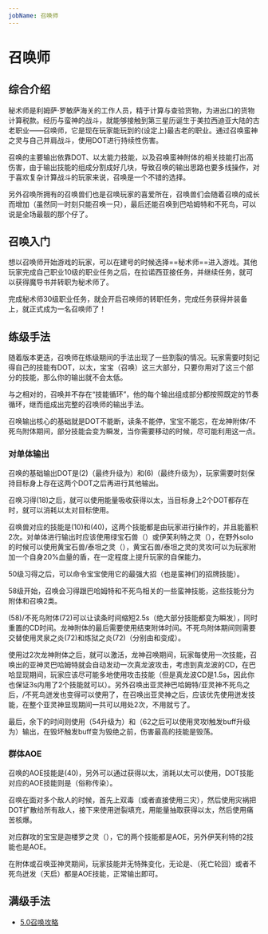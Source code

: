 ```yaml
---
jobName: 召唤师
---
```


# 召唤师
<FloatTOC />

## 综合介绍

秘术师是利姆萨·罗敏萨海关的工作人员，精于计算与查验货物，为进出口的货物计算税款。经历与蛮神的战斗，就能够接触到第三星历诞生于美拉西迪亚大陆的古老职业——召唤师，它是现在玩家能玩到的(设定上)最古老的职业。通过召唤蛮神之灵与自己并肩战斗，使用DOT进行持续性伤害。

召唤的主要输出依靠DOT、以太能力技能，以及召唤蛮神附体的相关技能打出高伤害，由于输出技能的组成分割成好几块，导致召唤的输出思路也要多线操作，对于喜欢复杂计算战斗的玩家来说，召唤是一个不错的选择。

另外召唤所拥有的召唤兽们也是召唤玩家的喜爱所在，召唤兽们会随着召唤的成长而增加（虽然同一时刻只能召唤一只），最后还能召唤到巴哈姆特和不死鸟，可以说是全场最靓的那个仔了。

## 召唤入门

想以召唤师开始游戏的玩家，可以在建号的时候选择==秘术师==进入游戏。其他玩家完成自己职业10级的职业任务之后，在拉诺西亚接任务<quest name="如何加入秘术师行会" />，并继续<quest name="战场上的谋略" />任务，就可以获得魔导书并转职为秘术师了。

完成秘术师30级职业任务<quest name="秘术最高级命题的证明" type="plus" />，就会开启召唤师的转职任务<quest name="业火的召唤" type="plus" />，完成任务获得<item name="召唤师之证" />并装备上，就正式成为一名召唤师了！

## 练级手法

随着版本更迭，召唤师在练级期间的手法出现了一些割裂的情况。玩家需要时刻记得自己的技能有DOT，以太，宝宝（召唤）这三大部分，只要你用对了这三个部分的技能，那么你的输出就不会太低。

与之相对的，召唤并不存在“技能循环”，他的每个输出组成部分都按照既定的节奏循环，继而组成出完整的召唤师的输出手法。

召唤输出核心的基础就是DOT不能断，读条不能停，宝宝不能忘，在龙神附体/不死鸟附体期间，部分技能会变为瞬发，当你需要移动的时候，尽可能利用这一点。

### 对单体输出

召唤的基础输出DOT是<Action name="毒菌" job="秘术师" />(2)（最终升级为<Action name="剧毒菌" />）和<Action name="瘴气" job="秘术师" />(6)（最终升级为<Action name="瘴暍" />），玩家需要时刻保持目标身上存在这两个DOT之后再进行其他输出。

召唤习得<Action name="能量吸收" job="秘术师" />(18)之后，就可以使用能量吸收获得以太，当目标身上2个DOT都存在时，就可以消耗以太对目标使用<Action name="溃烂爆发" job="秘术师" />。

召唤兽对应的技能是<Action name="灵攻I" job="秘术师" />(10)和<Action name="灵攻II" job="秘术师" />(40)，这两个技能都是由玩家进行操作的，并且能蓄积2次。对单体进行输出时应该使用绿宝石兽（<Action name="召唤" job="秘术师" />）或伊芙利特之灵（<Action name="召唤III" />），在野外solo的时候可以使用黄宝石兽/泰坦之灵（<Action name="召唤II" job="秘术师" />），黄宝石兽/泰坦之灵的灵攻I可以为玩家附加一个自身20%血量的盾，在一定程度上提升玩家的自保能力。

50级习得<Action name="内力迸发" />之后，可以命令宝宝使用它的最强大招（也是蛮神们的招牌技能）。

58级开始，召唤会习得跟巴哈姆特和不死鸟相关的一些蛮神技能，这些技能分为附体和召唤2类。

<Action name="龙神附体" />(58)/<Action :id="16549">不死鸟附体</Action>(72)可以让读条时间缩短2.5s（绝大部分技能都变为瞬发），同时重置<Action name="三重灾祸" />的CD时间。龙神附体的最后需要使用<Action name="死星核爆" />结束附体时间。不死鸟附体期间则需要交替使用<Action :id="16514">灵泉之炎</Action>(72)和<Action :id="16515">炼狱之炎</Action>(72)（分别由<Action name="毁灭" job="秘术师" />和<Action name="迸发" />变成）。

使用过2次龙神附体之后，就可以激活<Action name="龙神召唤" />，龙神召唤期间，玩家每使用一次技能，召唤出的亚神灵巴哈姆特就会自动发动一次真龙波攻击，考虑到真龙波的CD，在巴哈显现期间，玩家应该尽可能多地使用攻击技能（但是真龙波CD是1.5s，因此你也保证3s内用了2个技能就可以）。另外召唤出亚灵神巴哈姆特/亚灵神不死鸟之后，<Action name="龙神迸发" />/<Action :id="16516">不死鸟迸发</Action>也变得可以使用了，在召唤出亚灵神之后，应该优先使用迸发技能，在整个亚灵神显现期间一共可以用处2次，不用就亏了。

最后，余下的时间则使用<Action name="毁灭" job="秘术师" />（54升级为<Action name="毁荡" />）和<Action name="毁坏" job="秘术师" />（62之后可以使用灵攻I触发buff升级为<Action :id="7426" name="毁绝" />）输出，在毁坏触发buff变为毁绝之前，伤害最高的技能是毁荡。

### 群体AOE

召唤的AOE技能是<Action name="迸发" />(40)，另外可以通过<Action name="能量抽取" />获得以太，消耗以太可以使用<Action name="痛苦核爆" />，DOT技能对应的AOE技能则是<Action name="灾祸" job="秘术师" />（俗称传染）。

召唤在面对多个敌人的时候，首先上双毒（或者直接使用三灾），然后使用灾祸把DOT扩散给所有敌人，接下来使用迸裂填充，用能量抽取获得以太，然后使用痛苦核爆。

对应群攻的宝宝是迦楼罗之灵（<Action name="召唤" job="秘术师" />），它的两个技能都是AOE，另外伊芙利特的2技能也是AOE。

在附体或召唤亚神灵期间，玩家技能并无特殊变化，无论是<Action name="死星核爆" />、<Action name="龙神迸发" />（死亡轮回）或者<Action :id="16516">不死鸟迸发</Action>（天启）都是AOE技能，正常输出即可。

## 满级手法

* [5.0召唤攻略](https://bbs.nga.cn/read.php?tid=17633131)
